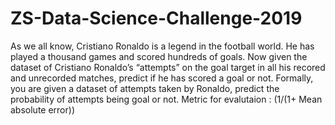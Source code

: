 # ZS-Data-Science-Challenge-2019

As we all know, Cristiano Ronaldo is a legend in the football world. He has played a thousand games and scored hundreds of goals. Now given the dataset of  Cristiano Ronaldo’s “attempts” on the goal target in all his recored and unrecorded matches, predict if he has scored a goal or not.  Formally, you are given a dataset of attempts taken by Ronaldo, predict the probability of attempts being goal or not.
Metric for evalutaion : (1/(1+ Mean absolute error))
